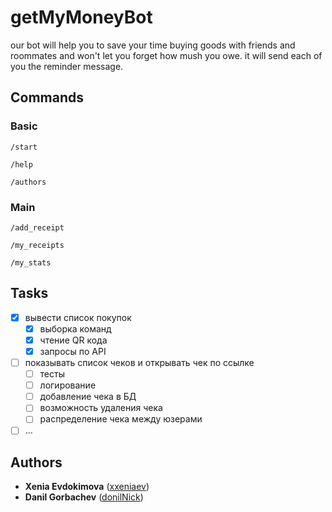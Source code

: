 # getMyMoneyBot
our bot will help you to save your time buying goods with friends and roommates and won't let you forget how mush you owe. it will send each of you the reminder message.
## Commands
### Basic
`/start`

`/help`

`/authors`
### Main
`/add_receipt`

`/my_receipts`

`/my_stats`
## Tasks
- [x] вывести список покупок
  - [x] выборка команд
  - [x] чтение QR кода
  - [x] запросы по API
- [ ] показывать список чеков и открывать чек по ссылке
  - [ ] тесты
  - [ ] логирование
  - [ ] добавление чека в БД
  - [ ] возможность удаления чека
  - [ ] распределение чека между юзерами
- [ ] ...
## Authors
* **Xenia Evdokimova** ([xxeniaev](https://github.com/xxeniaev))
* **Danil Gorbachev** ([donilNick](https://github.com/donilNick))
